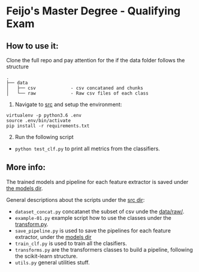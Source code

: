 Feijo's Master Degree - Qualifying Exam
===

## How to use it:

Clone the full repo and pay attention for the if the data folder follows the structure
    
    .
    ├── data
    │   ├── csv             - csv concataned and chunks
    │   └── raw             - Raw csv files of each class


1. Navigate to [src](src/) and setup the environment:

```shell
virtualenv -p python3.6 .env
source .env/bin/activate
pip install -r requirements.txt
```

2. Run the following script

- `python test_clf.py` to print all metrics from the classifiers.



## More info:

The trained models and pipeline for each feature extractor is saved under [the models dir](models/).

General descriptions about the scripts under the [src dir](src/):

- `dataset_concat.py` concatanet the subset of csv unde the [data/raw/](data/raw/).
- `example-01.py` example script how to use the classes under the [transform.py](src/transform.py).
- `save_pipeline.py` is used to save the pipelines for each feature extractor, under the [models dir](models/)
- `train_clf.py` is used to train all the clasifiers.
- `transforms.py` are the transformers classes to build a pipeline, following the scikit-learn structure.
- `utils.py` general utilities stuff.
